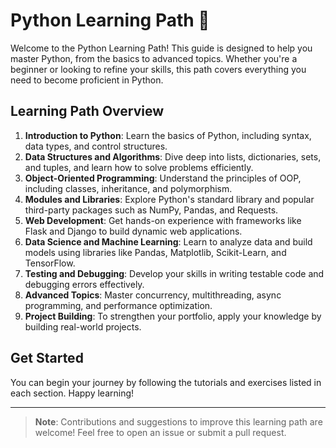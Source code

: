 # Python Learning Path 🐍

Welcome to the Python Learning Path! This guide is designed to help you master Python, from the basics to advanced topics. Whether you're a beginner or looking to refine your skills, this path covers everything you need to become proficient in Python.

## Learning Path Overview

1. **Introduction to Python**: Learn the basics of Python, including syntax, data types, and control structures.
2. **Data Structures and Algorithms**: Dive deep into lists, dictionaries, sets, and tuples, and learn how to solve problems efficiently.
3. **Object-Oriented Programming**: Understand the principles of OOP, including classes, inheritance, and polymorphism.
4. **Modules and Libraries**: Explore Python's standard library and popular third-party packages such as NumPy, Pandas, and Requests.
5. **Web Development**: Get hands-on experience with frameworks like Flask and Django to build dynamic web applications.
6. **Data Science and Machine Learning**: Learn to analyze data and build models using libraries like Pandas, Matplotlib, Scikit-Learn, and TensorFlow.
7. **Testing and Debugging**: Develop your skills in writing testable code and debugging errors effectively.
8. **Advanced Topics**: Master concurrency, multithreading, async programming, and performance optimization.
9. **Project Building**: To strengthen your portfolio, apply your knowledge by building real-world projects.

## Get Started

You can begin your journey by following the tutorials and exercises listed in each section. Happy learning!

---

> **Note**: Contributions and suggestions to improve this learning path are welcome! Feel free to open an issue or submit a pull request.



